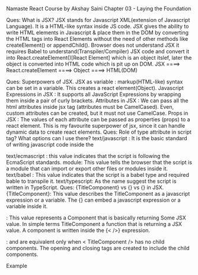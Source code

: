 Namaste React Course by Akshay Saini
Chapter 03 - Laying the Foundation


Ques: What is JSX?
JSX stands for Javascript XML(extension of Javascript Language).
It is a HTML-like syntax inside JS code.
JSX gives the ability to write HTML elements in Javascript & place them in the DOM by converting the HTML tags into React Elements without the need of other methods like createElement() or appendChild().
Browser does not understand JSX it requires Babel to understand(Transpiler/Compiler) JSX code and convert it into React.createElement()[React Element] which is an object itslef, later the object is converted into HTML code which is pit up on DOM.
JSX ====> React.createElement ====> Object ====> HTML(DOM) 

Ques: Superpowers of JSX.
JSX as variable : markup(HTML-like) syntax can be set in a variable. This creates a react element(Object).
Javascript Expressions in JSX : It supports all JavaScript Expressions by wrapping them inside a pair of curly brackets.
Attributes in JSX : We can pass all the html attributes inside jsx tag (attributes must be CamelCased). Even, custom attributes can be created, but it must not use CamelCase.
Props in JSX : The values of each attribute can be passed as properties (props) to a react element. This is my favourite superpower of jsx, since it can handle dynamic data to create react elements.
Ques: Role of type attribute in script tag? What options can I use there?
text/javascript : It is the basic standard of writing javascript code inside the <script> tag. Syntax
<script type="text/javascript"></script>
text/ecmascript : this value indicates that the script is following the EcmaScript standards.
module: This value tells the browser that the script is a module that can import or export other files or modules inside it.
text/babel : This value indicates that the script is a babel type and required bable to transpile it.
text/typescript: As the name suggest the script is written in TypeScript.
Ques: {TitleComponent} vs {} vs {} in JSX.
{TitleComponent}: This value describes the TitleComponent as a javascript expression or a variable. The {} can embed a javascript expression or a variable inside it.

<TitleComponent/>: This value represents a Component that is basically returning Some JSX value. In simple terms TitleComponent a function that is returning a JSX value. A component is written inside the {< />} expression.

<TitleComponent></TitleComponent> : and are equivalent only when < TitleComponent /> has no child components. The opening and closing tags are created to include the child components.

Example
<TitleComponent>
    <FirstChildComponent />
    <SecondChildComponent />
    <ThirdChildComponent />
</TitleComponent>


